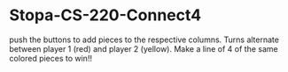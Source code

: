 # Stopa-CS-220-Connect4
push the buttons to add pieces to the respective columns.
Turns alternate between player 1 (red) and player 2 (yellow).
Make a line of 4 of the same colored pieces to win!!
